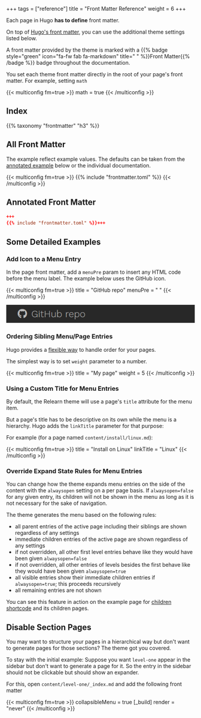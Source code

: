 +++
tags = ["reference"]
title = "Front Matter Reference"
weight = 6
+++

Each page in Hugo **has to define** front matter.

On top of [Hugo's front matter](https://gohugo.io/content-management/front-matter/#fields), you can use the additional theme settings listed below.

A front matter provided by the theme is marked with a {{% badge style="green" icon="fa-fw fab fa-markdown" title=" " %}}Front Matter{{% /badge %}} badge throughout the documentation.

You set each theme front matter directly in the root of your page's front matter. For example, setting `math`

{{< multiconfig fm=true >}}
  math = true
{{< /multiconfig >}}

## Index

{{% taxonomy "frontmatter" "h3" %}}

## All Front Matter

The example reflect example values. The defaults can be taken from the [annotated example](#annotated-front-matter) below or the individual documentation.

{{< multiconfig fm=true >}}
{{% include "frontmatter.toml" %}}
{{< /multiconfig >}}

## Annotated Front Matter

````toml {title="toml"}
+++
{{% include "frontmatter.toml" %}}+++
````

## Some Detailed Examples

### Add Icon to a Menu Entry

In the page front matter, add a `menuPre` param to insert any HTML code before the menu label. The example below uses the GitHub icon.

{{< multiconfig fm=true >}}
title = "GitHub repo"
menuPre = "<i class='fab fa-github'></i> "
{{< /multiconfig >}}

![Title with icon](frontmatter-icon.png?width=18.75rem)

### Ordering Sibling Menu/Page Entries

Hugo provides a [flexible way](https://gohugo.io/content/ordering/) to handle order for your pages.

The simplest way is to set `weight` parameter to a number.

{{< multiconfig fm=true >}}
title = "My page"
weight = 5
{{< /multiconfig >}}

### Using a Custom Title for Menu Entries

By default, the Relearn theme will use a page's `title` attribute for the menu item.

But a page's title has to be descriptive on its own while the menu is a hierarchy. Hugo adds the `linkTitle` parameter for that purpose:

For example (for a page named `content/install/linux.md`):

{{< multiconfig fm=true >}}
title = "Install on Linux"
linkTitle = "Linux"
{{< /multiconfig >}}

### Override Expand State Rules for Menu Entries

You can change how the theme expands menu entries on the side of the content with the `alwaysopen` setting on a per page basis. If `alwaysopen=false` for any given entry, its children will not be shown in the menu as long as it is not necessary for the sake of navigation.

The theme generates the menu based on the following rules:

- all parent entries of the active page including their siblings are shown regardless of any settings
- immediate children entries of the active page are shown regardless of any settings
- if not overridden, all other first level entries behave like they would have been given `alwaysopen=false`
- if not overridden, all other entries of levels besides the first behave like they would have been given `alwaysopen=true`
- all visible entries show their immediate children entries if `alwaysopen=true`; this proceeds recursively
- all remaining entries are not shown

You can see this feature in action on the example page for [children shortcode](shortcodes/children) and its children pages.

## Disable Section Pages

You may want to structure your pages in a hierarchical way but don't want to generate pages for those sections? The theme got you covered.

To stay with the initial example: Suppose you want `level-one` appear in the sidebar but don't want to generate a page for it. So the entry in the sidebar should not be clickable but should show an expander.

For this, open `content/level-one/_index.md` and add the following front matter

{{< multiconfig fm=true >}}
collapsibleMenu = true
[_build]
  render = "never"
{{< /multiconfig >}}
